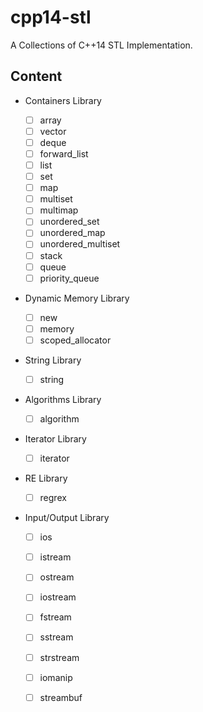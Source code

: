 # cpp14-stl
A Collections of C++14 STL Implementation.

## Content
- Containers Library
    - [ ] array
    - [ ] vector
    - [ ] deque
    - [ ] forward_list
    - [ ] list
    - [ ] set
    - [ ] map
    - [ ] multiset
    - [ ] multimap
    - [ ] unordered_set
    - [ ] unordered_map
    - [ ] unordered_multiset
    - [ ] stack
    - [ ] queue
    - [ ] priority_queue

-  Dynamic Memory Library
    - [ ] new
    - [ ] memory
    - [ ] scoped_allocator

- String Library
    - [ ] string
- Algorithms Library
    - [ ] algorithm

- Iterator Library
    - [ ] iterator

- RE Library
    - [ ] regrex

- Input/Output Library

    - [ ] ios
    - [ ] istream
    - [ ] ostream
    - [ ] iostream
    - [ ] fstream
    - [ ] sstream
    - [ ] strstream
    - [ ] iomanip
    - [ ] streambuf

